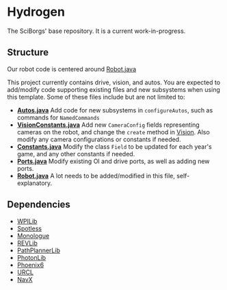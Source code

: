 # Hydrogen
The SciBorgs' base repository. It is a current work-in-progress.

## Structure
Our robot code is centered around [Robot.java](src/main/java/org/sciborgs1155/robot/Robot.java)

This project currently contains drive, vision, and autos. You are expected to add/modify code supporting existing files and new subsystems when using this template. Some of these files include but are not limited to:
- **[Autos.java](src/main/java/org/sciborgs1155/robot/commands/Autos.java)** Add code for new subsystems in `configureAutos`, such as commands for `NamedCommands`
- **[VisionConstants.java](src/main/java/org/sciborgs1155/robot/vision/VisionConstants.java)** Add new `CameraConfig` fields representing cameras on the robot, and change the `create` method in [Vision](src/main/java/org/sciborgs1155/robot/vision/Vision.java). Also modify any camera configurations or constants if needed.
- **[Constants.java](src/main/java/org/sciborgs1155/robot/Constants.java)** Modify the class `Field` to be updated for each year's game, and any other constants if needed.
- **[Ports.java](src/main/java/org/sciborgs1155/robot/Ports.java)** Modify existing OI and drive ports, as well as adding new ports.
- **[Robot.java](src/main/java/org/sciborgs1155/robot/Robot.java)** A lot needs to be added/modified in this file, self-explanatory.

## Dependencies
- [WPILib](https://docs.wpilib.org/)
- [Spotless](https://github.com/diffplug/spotless/blob/main/plugin-gradle/README.md)
- [Monologue](https://github.com/shueja/Monologue)
- [REVLib](https://docs.revrobotics.com/sparkmax/software-resources/spark-max-api-information)
- [PathPlannerLib](https://pathplanner.dev/home.html)
- [PhotonLib](https://docs.photonvision.org/en/latest/docs/programming/photonlib/adding-vendordep.html)
- [Phoenix6](https://v6.docs.ctr-electronics.com/en/stable/)
- [URCL](https://github.com/Mechanical-Advantage/URCL)
- [NavX](https://pdocs.kauailabs.com/navx-mxp/software/roborio-libraries/java/)
